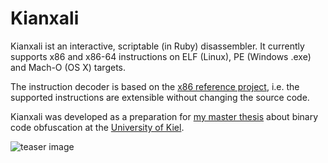 # Kianxali
Kianxali ist an interactive, scriptable (in Ruby) disassembler. It currently supports x86 and x86-64 instructions on ELF (Linux), PE (Windows .exe) and Mach-O (OS X) targets.

The instruction decoder is based on the [x86 reference project](http://ref.x86asm.net/), i.e. the supported instructions are extensible without changing the source code.

Kianxali was developed as a preparation for [my master thesis](http://www.informatik.uni-kiel.de/~mh/lehre/abschlussarbeiten/msc/will.pdf) about binary code obfuscation at the [University of Kiel](http://www.uni-kiel.de).

![teaser image](http://wiki.kianxali.googlecode.com/git/images/teaser.png)
